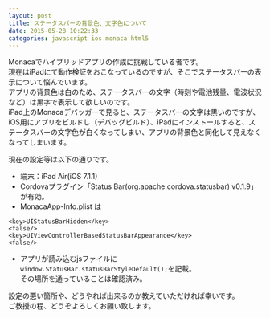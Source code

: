 ```yaml
---
layout: post
title: ステータスバーの背景色、文字色について
date: 2015-05-28 10:22:33
categories: javascript ios monaca html5
---
```

<p>Monacaでハイブリッドアプリの作成に挑戦している者です。<br>
現在はiPadにて動作検証をおこなっているのですが、そこでステータスバーの表示について悩んでいます。<br>
アプリの背景色は白のため、ステータスバーの文字（時刻や電池残量、電波状況など）は黒字で表示して欲しいのです。<br>
iPad上のMonacaデバッガーで見ると、ステータスバーの文字は黒いのですが、iOS用にアプリをビルドし（デバッグビルド）、iPadにインストールすると、ステータスバーの文字色が白くなってしまい、アプリの背景色と同化して見えなくなってしまいます。</p>

<p>現在の設定等は以下の通りです。</p>

<ul>
<li>端末：iPad Air(iOS 7.1.1)</li>
<li>Cordovaプラグイン「Status Bar(org.apache.cordova.statusbar) v0.1.9」が有効。</li>
<li>MonacaApp-Info.plist は</li>
</ul>



<pre><code>&lt;key&gt;UIStatusBarHidden&lt;/key&gt;
&lt;false/&gt;
&lt;key&gt;UIViewControllerBasedStatusBarAppearance&lt;/key&gt;
&lt;false/&gt;
</code></pre>

<ul>
<li>アプリが読み込むjsファイルに<code>window.StatusBar.statusBarStyleDefault();</code>を記載。<br>
その場所を通っていることは確認済み。</li>
</ul>

<p>設定の悪い箇所や、どうやれば出来るのか教えていただければ幸いです。<br>
ご教授の程、どうぞよろしくお願い致します。</p>
